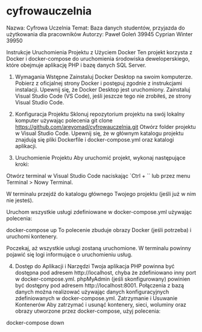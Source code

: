 # cyfrowauczelnia
Nazwa: Cyfrowa Uczelnia
Temat: Baza danych studentów, przyjazda do użytkowania dla pracowników
Autorzy:
Paweł Goleń 39945
Cyprian Winter 39950

Instrukcje Uruchomienia Projektu z Użyciem Docker
Ten projekt korzysta z Docker i docker-compose do uruchomienia środowiska deweloperskiego, które obejmuje aplikację PHP i bazę danych SQL Server.

1. Wymagania Wstępne
Zainstaluj Docker Desktop na swoim komputerze. Pobierz z oficjalnej strony Docker i postępuj zgodnie z instrukcjami instalacji.
Upewnij się, że Docker Desktop jest uruchomiony.
Zainstaluj Visual Studio Code (VS Code), jeśli jeszcze tego nie zrobiłeś, ze strony Visual Studio Code.

2. Konfiguracja Projektu
Sklonuj repozytorium projektu na swój lokalny komputer używając polecenia git clone https://github.com/areyomad/cyfrowauczelnia.git
Otwórz folder projektu w Visual Studio Code.
Upewnij się, że w głównym katalogu projektu znajdują się pliki Dockerfile i docker-compose.yml oraz katalogi aplikacji.

3. Uruchomienie Projektu
Aby uruchomić projekt, wykonaj następujące kroki:

Otwórz terminal w Visual Studio Code naciskając `Ctrl + `` lub przez menu Terminal > Nowy Terminal.

W terminalu przejdź do katalogu głównego Twojego projektu (jeśli już w nim nie jesteś).

Uruchom wszystkie usługi zdefiniowane w docker-compose.yml używając polecenia:

docker-compose up
To polecenie zbuduje obrazy Docker (jeśli potrzeba) i uruchomi kontenery.

Poczekaj, aż wszystkie usługi zostaną uruchomione. W terminalu powinny pojawić się logi informujące o uruchomieniu usług.

4. Dostęp do Aplikacji i Narzędzi
Twoja aplikacja PHP powinna być dostępna pod adresem http://localhost, chyba że zdefiniowano inny port w docker-compose.yml.
phpMyAdmin (jeśli skonfigurowany) powinien być dostępny pod adresem http://localhost:8001.
Połączenia z bazą danych można realizować używając danych konfiguracyjnych zdefiniowanych w docker-compose.yml.
Zatrzymanie i Usuwanie Kontenerów
Aby zatrzymać i usunąć kontenery, sieci, woluminy oraz obrazy utworzone przez docker-compose, użyj polecenia:

docker-compose down

